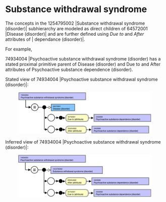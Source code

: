# Substance withdrawal syndrome

The concepts in the 1254795002 |Substance withdrawal syndrome (disorder)| subhierarchy are modeled as direct children of 64572001 |Disease (disorder)| and are further defined using _Due to_ and _After_ attributes of | dependance (disorder)|.

For example,

74934004 |Psychoactive substance withdrawal syndrome (disorder) has a stated proximal primitive parent of Disease (disorder) and Due to and After attributes of Psychoactive substance dependence (disorder).

Stated view of 74934004 |Psychoactive substance withdrawal syndrome (disorder)|:

<figure><img src="../../../../../../.gitbook/assets/image.png" alt=""><figcaption></figcaption></figure>

Inferred view of 74934004 |Psychoactive substance withdrawal syndrome (disorder)|:

<figure><img src="../../../../../../.gitbook/assets/image (48).png" alt=""><figcaption></figcaption></figure>
